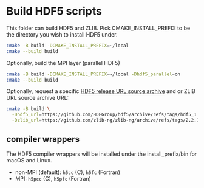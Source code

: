 # Build HDF5 scripts

This folder can build HDF5 and ZLIB.
Pick CMAKE_INSTALL_PREFIX to be the directory you wish to install HDF5 under.

```sh
cmake -B build -DCMAKE_INSTALL_PREFIX=~/local
cmake --build build
```

Optionally, build the MPI layer (parallel HDF5)

```sh
cmake -B build -DCMAKE_INSTALL_PREFIX=~/local -Dhdf5_parallel=on
cmake --build build
```

Optionally, request a specific [HDF5 release URL source archive](https://github.com/HDFGroup/hdf5/releases)
and or ZLIB URL source archive URL:

```sh
cmake -B build \
  -Dhdf5_url=https://github.com/HDFGroup/hdf5/archive/refs/tags/hdf5_1.14.4.3.tar.gz \
  -Dzlib_url=https://github.com/zlib-ng/zlib-ng/archive/refs/tags/2.2.1.tar.gz
```

## compiler wrappers

The HDF5 compiler wrappers will be installed under the install_prefix/bin for macOS and Linux.

* non-MPI (default): `h5cc` (C), `h5fc` (Fortran)
* MPI: `h5pcc` (C), `h5pfc` (Fortran)
